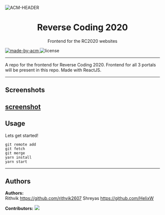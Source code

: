 ![ACM-HEADER](https://user-images.githubusercontent.com/14032427/92643737-e6252e00-f2ff-11ea-8a51-1f1b69caba9f.png)

<h1 align="center"> Reverse Coding 2020 </h1>

<p align="center"> 
Frontend for the RC2020 websites
</p>

<p>
  <a href="https://acmvit.in/" target="_blank">
    <img alt="made-by-acm" src="https://img.shields.io/badge/MADE%20BY-ACM%20VIT-blue?style=for-the-badge" />
  </a>
    <!-- Uncomment the below line to add the license badge. Make sure the right license badge is reflected. -->
    <img alt="license" src="https://img.shields.io/badge/License-MIT-green.svg?style=for-the-badge" />
    <!-- forks/stars/tech stack in the form of badges from https://shields.io/ -->
</p>

---

A repo for the frontend for Reverse Coding 2020. Frontend for all 3 portals will be present in this repo. Made with ReactJS.

---

## Screenshots

<!-- Add one screenshot of your project (max height: 1000px, max size: 1mb) 'if applicable' under assets folder in root of your project ![sceenshot](assets/<name of image>) -->
<!-- if your project has multiple pictures , merge them into one image using a tool similar to figma -->
[screenshot](assets/rc.png)
---

## Usage
<!-- How To, Features, Installation etc. as subheadings in this section. example-->

Lets get started!
```console
git remote add
git fetch
git merge
yarn install
yarn start
```

---

## Authors

**Authors:** <!-- [author1's name](link to their github profile), [author2's name](link to their github profile) .. -->  
Rithvik https://github.com/rithvik2607
Shreyas https://github.com/HelixW

**Contributors:** <!-- Generate contributors list using this link - https://contributors-img.web.app/preview -->
<a href="https://github.com/ACM-VIT/RC2020-Frontend/graphs/contributors">
  <img src="https://contributors-img.web.app/image?repo=ACM-VIT/RC2020-Frontend" />
</a>
